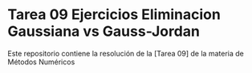 # Tarea 09 Ejercicios Eliminacion Gaussiana vs Gauss-Jordan
Este repositorio contiene la resolución de la [Tarea 09] de la materia de Métodos Numéricos
